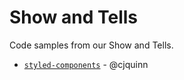 # Show and Tells

Code samples from our Show and Tells.

* [`styled-components`](styled-components) - @cjquinn